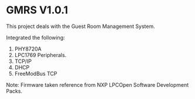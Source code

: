 # GMRS V1.0.1
This project deals with the Guest Room Management System. 

Integrated the following:
1. PHY8720A
2. LPC1769 Peripherals.
3. TCP/IP
4. DHCP
5. FreeModBus TCP

Note:
Firmware taken reference from NXP LPCOpen Software Development Packs.
